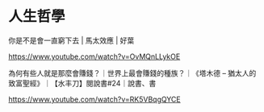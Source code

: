 # 人生哲學

你是不是會一直窮下去 | 馬太效應 | 好葉

https://www.youtube.com/watch?v=OvMQnLLykOE

為何有些人就是那麼會賺錢？｜世界上最會賺錢的種族？｜《塔木德 – 猶太人的致富聖經》｜【水丰刀】閱說書#24｜說書、書

https://www.youtube.com/watch?v=RK5VBqgQYCE
